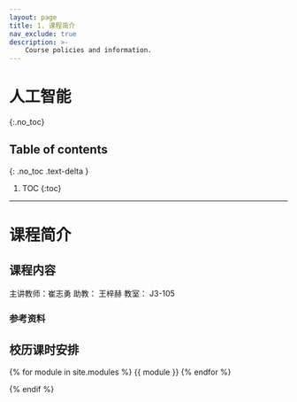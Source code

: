 ```yaml
---
layout: page
title: 1. 课程简介
nav_exclude: true
description: >-
    Course policies and information.
---
```


# 人工智能
{:.no_toc}

## Table of contents
{: .no_toc .text-delta }

1. TOC
{:toc}

---

# 课程简介

## 课程内容

主讲教师：崔志勇
助教： 王梓赫
教室： J3-105

### 参考资料



## 校历课时安排

{% for module in site.modules %}
{{ module }}
{% endfor %}

<!-- 
# 授课团队

## 授课教师

{% assign instructors = site.staffers | where: 'role', '授课教师' %}
{% for staffer in instructors %}
{{ staffer }}
{% endfor %}

{% assign teaching_assistants = site.staffers | where: 'role', '助教' %}
{% assign num_teaching_assistants = teaching_assistants | size %}
{% if num_teaching_assistants != 0 %}
## 助教

{% for staffer in teaching_assistants %}
{{ staffer }}
{% endfor %} -->
{% endif %}

<!-- # 上课及答疑时间

{% for schedule in site.schedules %}
{{ schedule }}
{% endfor %} -->